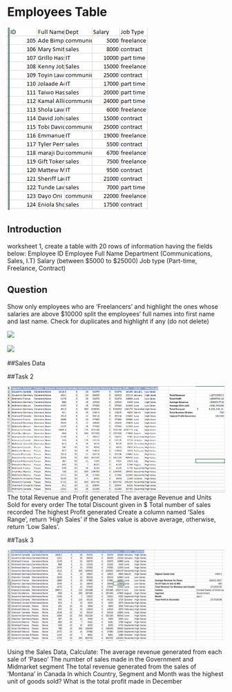 # Employees Table

![](TASK1.PNG)

## Introduction
 worksheet 1, create a table with 20 rows of information having the fields below: 
Employee ID
Employee Full Name
Department (Communications, Sales, I.T)
Salary (between $5000 to $25000)
Job type (Part-time, Freelance, Contract)


## Question
Show only employees who are ‘Freelancers’ and highlight the ones whose salaries are above $10000
split the employees’ full names into first name and last name. Check for duplicates and highlight if any (do not delete)

![](Task1worksheet1.PNG)

![](TASK1Worksheet2.PNG)



##Sales Data

##Task 2

![](SalesTask2.PNG)
The total Revenue and Profit generated
The average Revenue and Units Sold for every order
The total Discount given in $
Total number of sales recorded
The highest Profit generated
Create a column named ‘Sales Range’, return ‘High Sales’ if the Sales value is above average, otherwise, return ‘Low Sales’.




##Task 3

![](SalesTask3.PNG)

Using the Sales Data, 
Calculate:
The average revenue generated from each sale of ‘Paseo’
The number of sales made in the Government and Midmarket segment
The total revenue generated from the sales of ‘Montana’ in Canada
In which Country, Segment and Month was the highest unit of goods sold?
What is the total profit made in December







